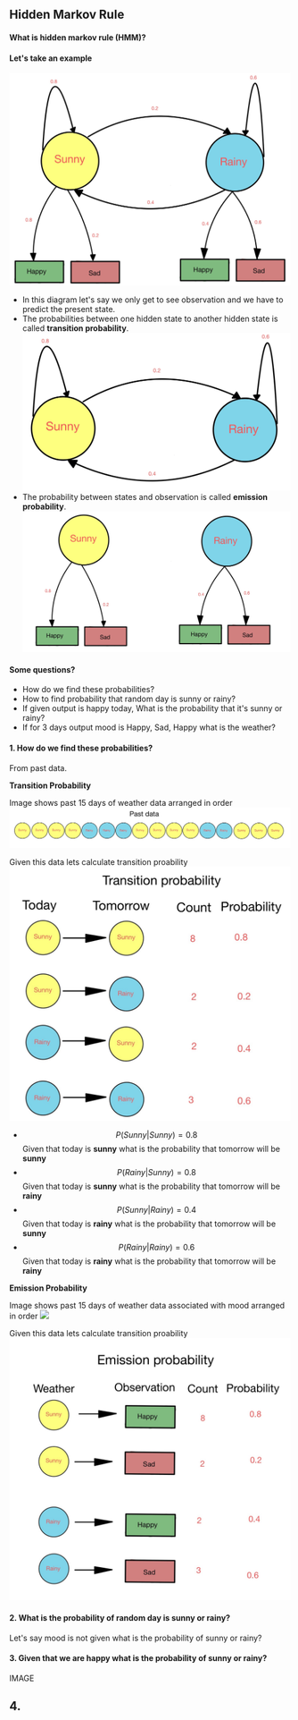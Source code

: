 ## Hidden Markov Rule

#### What is hidden markov rule (HMM)?

#### Let's take an example

![](images/main.jpg)

- In this diagram let's say we only get to see observation and we have to predict the present state.
- The probabilities between one hidden state to another hidden state is called **transition probability**.
![](images/transition.jpg)
- The probability between states and observation is called **emission probability**.
![](images/emission.jpg)

#### Some questions?
- How do we find these probabilities?
- How to find probability that random day is sunny or rainy?
- If given output is happy today, What is the probability that it's sunny or rainy?
- If for 3 days output mood is Happy, Sad, Happy what is the weather?

#### 1. How do we find these probabilities?
From past data.

**Transition Probability**

Image shows past 15 days of weather data arranged in order
![](images/past_data_transition.jpg)

Given this data lets calculate transition proability
![](images/transition_proba.jpg)


- $$P(Sunny|Sunny) = 0.8 $$ Given that today is **sunny** what is the probability that tomorrow will be **sunny**
- $$P(Rainy|Sunny) = 0.8 $$ Given that today is **sunny** what is the probability that tomorrow will be **rainy**
- $$P(Sunny|Rainy) = 0.4 $$ Given that today is **rainy** what is the probability that tomorrow will be **sunny**
- $$P(Rainy|Rainy) = 0.6 $$ Given that today is **rainy** what is the probability that tomorrow will be **rainy**


**Emission Probability**

Image shows past 15 days of weather data associated with mood arranged in order
![](images/emission.jpgjpg)

Given this data lets calculate transition proability
![](images/emissison_proba.jpg)


#### 2. What is the probability of random day is sunny or rainy?
Let's say mood is not given what is the probability of sunny or rainy?

#### 3. Given that we are happy what is the probability of sunny or rainy?
IMAGE

## 4.

